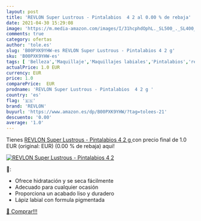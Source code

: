```yaml
---
layout: post
title: 'REVLON Super Lustrous - Pintalabios  4 2 al 0.00 % de rebaja'
date: 2021-04-30 15:29:08
image: 'https://m.media-amazon.com/images/I/31hcphdOphL._SL500_._SL400_.jpg'
comments: true
category: ofertas
author: 'tole.es'
slug: 'B00PXK9YHW-es REVLON Super Lustrous - Pintalabios 4 2 g'
sku: 'B00PXK9YHW-es'
tags: [ 'Belleza','Maquillaje','Maquillajes labiales','Pintalabios','revlon', ]
actualPrice: 1.0 EUR
currency: EUR
price: 1.0
comparePrice:  EUR
prodname: 'REVLON Super Lustrous - Pintalabios  4 2 g '
country: 'es'
flag: '🇪🇸'
brand: 'REVLON'
buyurl: 'https://www.amazon.es/dp/B00PXK9YHW/?tag=tolees-21'
descuento: '0.00'
average: '1.0'
---
```


Tienes [REVLON Super Lustrous - Pintalabios  4 2 g ](https://www.amazon.es/dp/B00PXK9YHW/?tag=tolees-21) con precio final de  1.0 EUR (original:  EUR) (0.00 %  de rebaja) aqui!

[![REVLON Super Lustrous - Pintalabios  4 2](https://m.media-amazon.com/images/I/31hcphdOphL._SL500_._SL400_.jpg)](https://www.amazon.es/dp/B00PXK9YHW/?tag=tolees-21)

🔎:

- Ofrece hidratación y se seca fácilmente
- Adecuado para cualquier ocasión
- Proporciona un acabado liso y duradero
- Lápiz labial con formula pigmentada

[🛒 Comprar!!!](https://www.amazon.es/dp/B00PXK9YHW/?tag=tolees-21)

